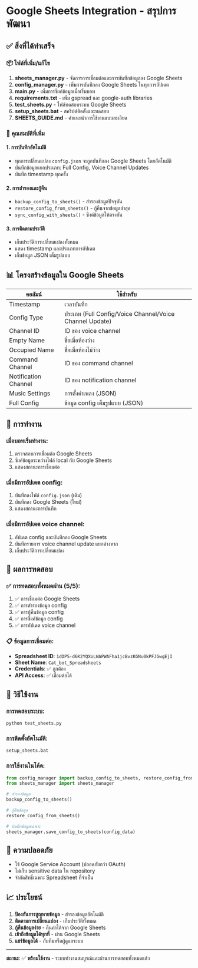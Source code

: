 # Google Sheets Integration - สรุปการพัฒนา

## ✅ สิ่งที่ได้ทำเสร็จ

### 📦 ไฟล์ที่เพิ่ม/แก้ไข
1. **sheets_manager.py** - จัดการการเชื่อมต่อและการบันทึกข้อมูลลง Google Sheets
2. **config_manager.py** - เพิ่มการบันทึกลง Google Sheets ในทุกการอัปเดต
3. **main.py** - เพิ่มการซิงค์ข้อมูลเมื่อเริ่มบอท
4. **requirements.txt** - เพิ่ม gspread และ google-auth libraries
5. **test_sheets.py** - ไฟล์ทดสอบระบบ Google Sheets
6. **setup_sheets.bat** - สคริปต์ติดตั้งและทดสอบ
7. **SHEETS_GUIDE.md** - คำแนะนำการใช้งานแบบละเอียด

### 🎯 คุณสมบัติที่เพิ่ม

#### 1. การบันทึกอัตโนมัติ
- ทุกการเปลี่ยนแปลง `config.json` จะถูกบันทึกลง Google Sheets โดยอัตโนมัติ
- บันทึกข้อมูลแยกประเภท: Full Config, Voice Channel Updates
- บันทึก timestamp ทุกครั้ง

#### 2. การสำรองและกู้คืน
- `backup_config_to_sheets()` - สำรองข้อมูลปัจจุบัน
- `restore_config_from_sheets()` - กู้คืนจากข้อมูลล่าสุด
- `sync_config_with_sheets()` - ซิงค์ข้อมูลให้ตรงกัน

#### 3. การติดตามประวัติ
- เก็บประวัติการเปลี่ยนแปลงทั้งหมด
- แสดง timestamp และประเภทการอัปเดต
- เก็บข้อมูล JSON เต็มรูปแบบ

## 📊 โครงสร้างข้อมูลใน Google Sheets

| คอลัมน์ | ใช้สำหรับ |
|---------|-----------|
| Timestamp | เวลาบันทึก |
| Config Type | ประเภท (Full Config/Voice Channel/Voice Channel Update) |
| Channel ID | ID ของ voice channel |
| Empty Name | ชื่อเมื่อห้องว่าง |
| Occupied Name | ชื่อเมื่อห้องไม่ว่าง |
| Command Channel | ID ของ command channel |
| Notification Channel | ID ของ notification channel |
| Music Settings | การตั้งค่าเพลง (JSON) |
| Full Config | ข้อมูล config เต็มรูปแบบ (JSON) |

## 🔧 การทำงาน

### เมื่อบอทเริ่มทำงาน:
1. ตรวจสอบการเชื่อมต่อ Google Sheets
2. ซิงค์ข้อมูลระหว่างไฟล์ local กับ Google Sheets
3. แสดงสถานะการเชื่อมต่อ

### เมื่อมีการอัปเดต config:
1. บันทึกลงไฟล์ `config.json` (เดิม)
2. บันทึกลง Google Sheets (ใหม่)
3. แสดงสถานะการบันทึก

### เมื่อมีการอัปเดต voice channel:
1. อัปเดต config และบันทึกลง Google Sheets
2. บันทึกรายการ voice channel update แยกต่างหาก
3. เก็บประวัติการเปลี่ยนแปลง

## 🧪 ผลการทดสอบ

### ✅ การทดสอบทั้งหมดผ่าน (5/5):
1. ✅ การเชื่อมต่อ Google Sheets
2. ✅ การสำรองข้อมูล config
3. ✅ การกู้คืนข้อมูล config
4. ✅ การซิงค์ข้อมูล config
5. ✅ การอัปเดต voice channel

### 📋 ข้อมูลการเชื่อมต่อ:
- **Spreadsheet ID**: `1dDP5-d6K2YQXoLWAPWAFha1jcBvzKGNu0kPFJGwgEjI`
- **Sheet Name**: `Cat_bot_Spreadsheets`
- **Credentials**: ✅ ถูกต้อง
- **API Access**: ✅ เชื่อมต่อได้

## 🚀 วิธีใช้งาน

### การทดสอบระบบ:
```bash
python test_sheets.py
```

### การติดตั้งอัตโนมัติ:
```bash
setup_sheets.bat
```

### การใช้งานในโค้ด:
```python
from config_manager import backup_config_to_sheets, restore_config_from_sheets
from sheets_manager import sheets_manager

# สำรองข้อมูล
backup_config_to_sheets()

# กู้คืนข้อมูล
restore_config_from_sheets()

# บันทึกข้อมูลเฉพาะ
sheets_manager.save_config_to_sheets(config_data)
```

## 🔐 ความปลอดภัย
- ใช้ Google Service Account (ปลอดภัยกว่า OAuth)
- ไม่เก็บ sensitive data ใน repository
- จำกัดสิทธิ์เฉพาะ Spreadsheet ที่จำเป็น

## 📈 ประโยชน์
1. **ป้องกันการสูญหายข้อมูล** - สำรองข้อมูลอัตโนมัติ
2. **ติดตามการเปลี่ยนแปลง** - เก็บประวัติทั้งหมด
3. **กู้คืนข้อมูลง่าย** - คืนค่าได้จาก Google Sheets
4. **เข้าถึงข้อมูลได้ทุกที่** - ผ่าน Google Sheets
5. **แชร์ข้อมูลได้** - กับทีมหรือผู้ดูแลระบบ

---
**สถานะ**: ✅ **พร้อมใช้งาน** - ระบบทำงานสมบูรณ์และผ่านการทดสอบทั้งหมดแล้ว
